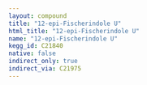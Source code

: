 ```yaml
---
layout: compound
title: "12-epi-Fischerindole U"
html_title: "12-epi-Fischerindole U"
name: "12-epi-Fischerindole U"
kegg_id: C21840
native: false
indirect_only: true
indirect_via: C21975
---
```

